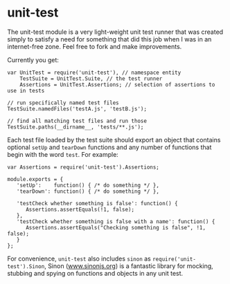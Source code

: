 unit-test
=========

The unit-test module is a very light-weight unit test runner that was created simply to satisfy a need for something that did this job when I was in an internet-free zone. Feel free to fork and make improvements.

Currently you get:

    var UnitTest = require('unit-test'), // namespace entity
        TestSuite = UnitTest.Suite, // the test runner
        Assertions = UnitTest.Assertions; // selection of assertions to use in tests
    
    // run specifically named test files
    TestSuite.namedFiles('testA.js', 'testB.js');
    
    // find all matching test files and run those
    TestSuite.paths(__dirname__, 'tests/**.js');

Each test file loaded by the test suite should export an object that contains optional `setUp` and `tearDown` functions and any number of functions that begin with the word `test`. For example:

    var Assertions = require('unit-test').Assertions;
    
    module.exports = {
       'setUp':    function() { /* do something */ },
       'tearDown': function() { /* do something */ },
       
       'testCheck whether something is false': function() {
          Assertions.assertEquals(!1, false);
       },
       'testCheck whether something is false with a name': function() {
          Assertions.assertEquals("Checking something is false", !1, false);
       }
    };

For convenience, `unit-test` also includes `sinon` as `require('unit-test').Sinon`, Sinon (www.sinonjs.org) is a fantastic library for mocking, stubbing and spying on functions and objects in any unit test.

